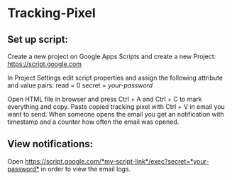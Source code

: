 # Tracking-Pixel

## Set up script:
Create a new project on Google Apps Scripts and create a new Project:
<https://script.google.com>

In Project Settings edit script properties and assign the following attribute and value pairs:
read = 0
secret = *your-password*

Open HTML file in browser and press Ctrl + A and Ctrl + C to mark everything and copy. Paste copied tracking pixel with Ctrl + V in email you want to send. When someone opens the email you get an notification with timestamp and a counter how often the email was opened.

## View notifications:
Open <https://script.google.com/*my-script-link*/exec?secret=*your-password*> in order to view the email logs.
